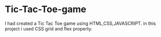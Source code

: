 # Tic-Tac-Toe-game
I had created a Tic Tac Toe game using HTML,CSS,JAVASCRIPT. in this project i used CSS grid and flex  property.
